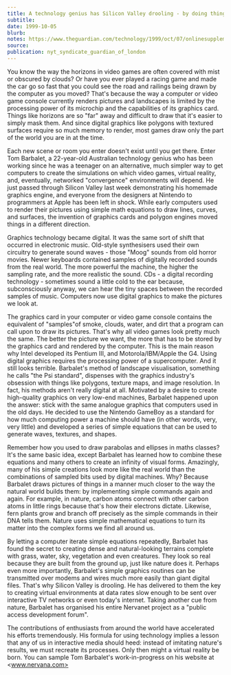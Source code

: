 ```yaml
---
title: A technology genius has Silicon Valley drooling - by doing things the natural way
subtitle:
date: 1999-10-05
blurb:
notes: https://www.theguardian.com/technology/1999/oct/07/onlinesupplement17
source:
publication: nyt_syndicate_guardian_of_london
---
```


You know the way the horizons in video games are often covered with mist or obscured by clouds? Or have you ever played a racing game and made the car go so fast that you could see the road and railings being drawn by the computer as you moved? That's because the way a computer or video game console currently renders pictures and landscapes is limited by the processing power of its microchip and the capabilities of its graphics card. Things like horizons are so "far" away and difficult to draw that it's easier to simply mask them. And since digital graphics like polygons with textured surfaces require so much memory to render, most games draw only the part of the world you are in at the time.

Each new scene or room you enter doesn't exist until you get there. Enter Tom Barbalet, a 22-year-old Australian technology genius who has been working since he was a teenager on an alternative, much simpler way to get computers to create the simulations on which video games, virtual reality, and, eventually, networked "convergence" environments will depend. He just passed through Silicon Valley last week demonstrating his homemade graphics engine, and everyone from the designers at Nintendo to programmers at Apple has been left in shock. While early computers used to render their pictures using simple math equations to draw lines, curves, and surfaces, the invention of graphics cards and polygon engines moved things in a different direction.

Graphics technology became digital. It was the same sort of shift that occurred in electronic music. Old-style synthesisers used their own circuitry to generate sound waves - those "Moog" sounds from old horror movies. Newer keyboards contained samples of digitally recorded sounds from the real world. The more powerful the machine, the higher the sampling rate, and the more realistic the sound. CDs - a digital recording technology - sometimes sound a little cold to the ear because, subconsciously anyway, we can hear the tiny spaces between the recorded samples of music. Computers now use digital graphics to make the pictures we look at.

The graphics card in your computer or video game console contains the equivalent of "samples"of smoke, clouds, water, and dirt that a program can call upon to draw its pictures. That's why all video games look pretty much the same. The better the picture we want, the more that has to be stored by the graphics card and rendered by the computer. This is the main reason why Intel developed its Pentium III, and Motorola/IBM/Apple the G4. Using digital graphics requires the processing power of a supercomputer. And it still looks terrible. Barbalet's method of landscape visualisation, something he calls "the Psi standard", dispenses with the graphics industry's obsession with things like polygons, texture maps, and image resolution. In fact, his methods aren't really digital at all. Motivated by a desire to create high-quality graphics on very low-end machines, Barbalet happened upon the answer: stick with the same analogue graphics that computers used in the old days. He decided to use the Nintendo GameBoy as a standard for how much computing power a machine should have (in other words, very, very little) and developed a series of simple equations that can be used to generate waves, textures, and shapes.

Remember how you used to draw parabolas and ellipses in maths classes? It's the same basic idea, except Barbalet has learned how to combine these equations and many others to create an infinity of visual forms. Amazingly, many of his simple creations look more like the real world than the combinations of sampled bits used by digital machines. Why? Because Barbalet draws pictures of things in a manner much closer to the way the natural world builds them: by implementing simple commands again and again. For example, in nature, carbon atoms connect with other carbon atoms in little rings because that's how their electrons dictate. Likewise, fern plants grow and branch off precisely as the simple commands in their DNA tells them. Nature uses simple mathematical equations to turn its matter into the complex forms we find all around us.

By letting a computer iterate simple equations repeatedly, Barbalet has found the secret to creating dense and natural-looking terrains complete with grass, water, sky, vegetation and even creatures. They look so real because they are built from the ground up, just like nature does it. Perhaps even more importantly, Barbalet's simple graphics routines can be transmitted over modems and wires much more easily than giant digital files. That's why Silicon Valley is drooling. He has delivered to them the key to creating virtual environments at data rates slow enough to be sent over interactive TV networks or even today's internet. Taking another cue from nature, Barbalet has organised his entire Nervanet project as a "public access development forum".

The contributions of enthusiasts from around the world have accelerated his efforts tremendously. His formula for using technology implies a lesson that any of us in interactive media should heed: instead of imitating nature's results, we must recreate its processes. Only then might a virtual reality be born. You can sample Tom Barbalet's work-in-progress on his website at <www.nervana.com>
